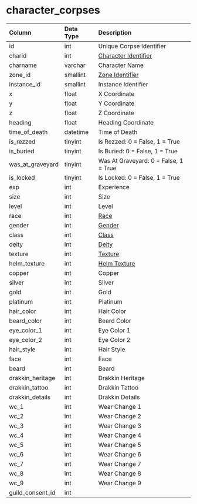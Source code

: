 # character\_corpses

| Column | Data Type | Description |
| :--- | :--- | :--- |
| id | int | Unique Corpse Identifier |
| charid | int | [Character Identifier](character_data.md) |
| charname | varchar | Character Name |
| zone\_id | smallint | [Zone Identifier](https://eqemu.gitbook.io/server/categories/zones/zone-list) |
| instance\_id | smallint | Instance Identifier |
| x | float | X Coordinate |
| y | float | Y Coordinate |
| z | float | Z Coordinate |
| heading | float | Heading Coordinate |
| time\_of\_death | datetime | Time of Death |
| is\_rezzed | tinyint | Is Rezzed: 0 = False, 1 = True |
| is\_buried | tinyint | Is Buried: 0 = False, 1 = True |
| was\_at\_graveyard | tinyint | Was At Graveyard: 0 = False, 1 = True |
| is\_locked | tinyint | Is Locked: 0 = False, 1 = True |
| exp | int | Experience |
| size | int | Size |
| level | int | Level |
| race | int | [Race](https://eqemu.gitbook.io/server/categories/npc/race-list) |
| gender | int | [Gender](https://eqemu.gitbook.io/server/categories/npc/genders) |
| class | int | [Class](https://eqemu.gitbook.io/server/categories/player/class-list) |
| deity | int | [Deity](https://eqemu.gitbook.io/server/categories/player/deity-list) |
| texture | int | [Texture](https://eqemu.gitbook.io/server/categories/npc/textures) |
| helm\_texture | int | [Helm Texture](https://eqemu.gitbook.io/server/categories/npc/textures) |
| copper | int | Copper |
| silver | int | Silver |
| gold | int | Gold |
| platinum | int | Platinum |
| hair\_color | int | Hair Color |
| beard\_color | int | Beard Color |
| eye\_color\_1 | int | Eye Color 1 |
| eye\_color\_2 | int | Eye Color 2 |
| hair\_style | int | Hair Style |
| face | int | Face |
| beard | int | Beard |
| drakkin\_heritage | int | Drakkin Heritage |
| drakkin\_tattoo | int | Drakkin Tattoo |
| drakkin\_details | int | Drakkin Details |
| wc\_1 | int | Wear Change 1 |
| wc\_2 | int | Wear Change 2 |
| wc\_3 | int | Wear Change 3 |
| wc\_4 | int | Wear Change 4 |
| wc\_5 | int | Wear Change 5 |
| wc\_6 | int | Wear Change 6 |
| wc\_7 | int | Wear Change 7 |
| wc\_8 | int | Wear Change 8 |
| wc\_9 | int | Wear Change 9 |
| guild\_consent\_id | int |  |

